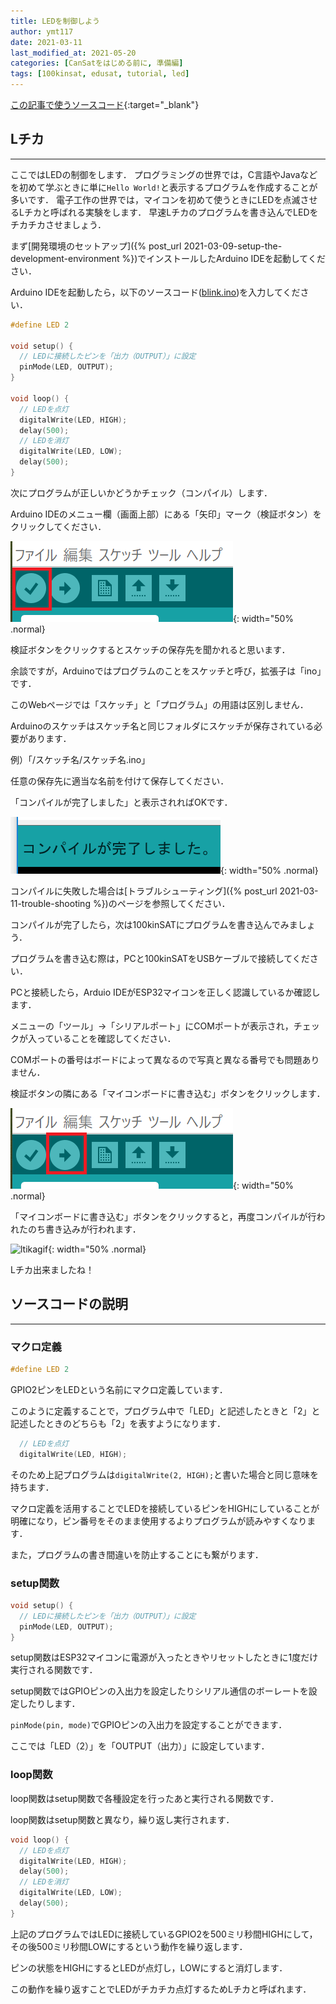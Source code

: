 ```yaml
---
title: LEDを制御しよう
author: ymt117
date: 2021-03-11
last_modified_at: 2021-05-20
categories: [CanSatをはじめる前に, 準備編]
tags: [100kinsat, edusat, tutorial, led]
---
```



<i class="{{ site.data.post.file }}"></i>
[この記事で使うソースコード](https://github.com/100kinsat/100kinsat_ver_3_4_code/tree/main/100kinsat_blink){:target="_blank"}

## Lチカ
---

ここではLEDの制御をします．
プログラミングの世界では，C言語やJavaなどを初めて学ぶときに単に`Hello World!`と表示するプログラムを作成することが多いです．
電子工作の世界では，マイコンを初めて使うときにLEDを点滅させるLチカと呼ばれる実験をします．
早速Lチカのプログラムを書き込んでLEDをチカチカさせましょう．

まず[開発環境のセットアップ]({% post_url 2021-03-09-setup-the-development-environment %})でインストールしたArduino IDEを起動してください．

Arduino IDEを起動したら，以下のソースコード([blink.ino](https://gist.github.com/ymt117/2b3c5da8cf7bde8671921cffae173766))を入力してください．

```cpp
#define LED 2

void setup() {
  // LEDに接続したピンを「出力（OUTPUT）」に設定
  pinMode(LED, OUTPUT);
}

void loop() {
  // LEDを点灯
  digitalWrite(LED, HIGH);
  delay(500);
  // LEDを消灯
  digitalWrite(LED, LOW);
  delay(500);
}
```
次にプログラムが正しいかどうかチェック（コンパイル）します．

Arduino IDEのメニュー欄（画面上部）にある「矢印」マーク（検証ボタン）をクリックしてください．

![ltika1](/assets/img/post/board-check/ltika1.png){: width="50% .normal}

検証ボタンをクリックするとスケッチの保存先を聞かれると思います．

余談ですが，Arduinoではプログラムのことをスケッチと呼び，拡張子は「ino」です．

このWebページでは「スケッチ」と「プログラム」の用語は区別しません．

Arduinoのスケッチはスケッチ名と同じフォルダにスケッチが保存されている必要があります．

例）「/スケッチ名/スケッチ名.ino」

任意の保存先に適当な名前を付けて保存してください．

「コンパイルが完了しました」と表示されればOKです．

![ltika2](/assets/img/post/board-check/ltika2.png){: width="50% .normal}

コンパイルに失敗した場合は[トラブルシューティング]({% post_url 2021-03-11-trouble-shooting %})のページを参照してください．

コンパイルが完了したら，次は100kinSATにプログラムを書き込んでみましょう．

プログラムを書き込む際は，PCと100kinSATをUSBケーブルで接続してください．

PCと接続したら，Arduio IDEがESP32マイコンを正しく認識しているか確認します．

メニューの「ツール」→「シリアルポート」にCOMポートが表示され，チェックが入っていることを確認してください．

COMポートの番号はボードによって異なるので写真と異なる番号でも問題ありません．

検証ボタンの隣にある「マイコンボードに書き込む」ボタンをクリックします．

![ltika](/assets/img/post/board-check/ltika.png){: width="50% .normal}

「マイコンボードに書き込む」ボタンをクリックすると，再度コンパイルが行われたのち書き込みが行われます．

![ltikagif](/assets/img/post/board-check/ltika.gif){: width="50% .normal}

Lチカ出来ましたね！

## ソースコードの説明
---

### マクロ定義

```cpp
#define LED 2
```

GPIO2ピンをLEDという名前にマクロ定義しています．

このように定義することで，プログラム中で「LED」と記述したときと「2」と記述したときのどちらも「2」を表すようになります．

```cpp
  // LEDを点灯
  digitalWrite(LED, HIGH);
```

そのため上記プログラムは`digitalWrite(2, HIGH);`と書いた場合と同じ意味を持ちます．

マクロ定義を活用することでLEDを接続しているピンをHIGHにしていることが明確になり，ピン番号をそのまま使用するよりプログラムが読みやすくなります．

また，プログラムの書き間違いを防止することにも繋がります．

### setup関数

```cpp
void setup() {
  // LEDに接続したピンを「出力（OUTPUT）」に設定
  pinMode(LED, OUTPUT);
}
```

setup関数はESP32マイコンに電源が入ったときやリセットしたときに1度だけ実行される関数です．

setup関数ではGPIOピンの入出力を設定したりシリアル通信のボーレートを設定したりします．

`pinMode(pin, mode)`でGPIOピンの入出力を設定することができます．

ここでは「LED（2）」を「OUTPUT（出力）」に設定しています．

### loop関数

loop関数はsetup関数で各種設定を行ったあと実行される関数です．

loop関数はsetup関数と異なり，繰り返し実行されます．

```cpp
void loop() {
  // LEDを点灯
  digitalWrite(LED, HIGH);
  delay(500);
  // LEDを消灯
  digitalWrite(LED, LOW);
  delay(500);
}
```

上記のプログラムではLEDに接続しているGPIO2を500ミリ秒間HIGHにして，その後500ミリ秒間LOWにするという動作を繰り返します．

ピンの状態をHIGHにするとLEDが点灯し，LOWにすると消灯します．

この動作を繰り返すことでLEDがチカチカ点灯するためLチカと呼ばれます．